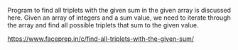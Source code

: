 Program to find all triplets with the given sum in the given array is discussed here. Given an array of integers and a sum value, we need to iterate through the array and find all possible triplets that sum to the given value.

https://www.faceprep.in/c/find-all-triplets-with-the-given-sum/